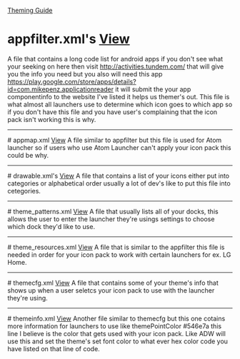 <a href='https://technologx.github.io/Android-Theming/' target='_blank'>Theming Guide</a>

# appfilter.xml's <a href='https://github.com/Technologx/Android-Theming/blob/master/iconpackneededfiles/appfilter.xml'>View</a>
A file that contains a long code list for android apps if you don't see what your seeking on here then visit http://activities.tundem.com/ that will give you the info you need but you also will need this app https://play.google.com/store/apps/details?id=com.mikepenz.applicationreader it will submit the your app componentinfo to the website I've listed it helps us themer's out. This file is what almost all launchers use to determine which icon goes to which app so if you don't have this file and you have user's complaining that the icon pack isn't working this is why.
<hr>
# appmap.xml <a href='https://github.com/Technologx/Android-Theming/blob/master/iconpackneededfiles/appmap.xml'>View</a>
A file similar to appfilter but this file is used for Atom launcher so if users who use Atom Launcher can't apply your icon pack this could be why.
<hr>
# drawable.xml's <a href='https://github.com/Technologx/Android-Theming/blob/master/iconpackneededfiles/drawable.xml' target='_blank'>View</a>
A file that contains a list of your icons either put into categories or alphabetical order usually a lot of dev's like to put this file into cetegories.
<hr>
# theme_patterns.xml <a href='https://github.com/Technologx/Android-Theming/blob/master/iconpackneededfiles/theme_patterns.xml'>View</a>
A file that usually lists all of your docks, this allows the user to enter the launcher they're usings settings to choose which dock they'd like to use.
<hr>
# theme_resources.xml <a href='https://github.com/Technologx/Android-Theming/blob/master/iconpackneededfiles/theme_resources.xml'>View</a>
A file that is similar to the appfilter this file is needed in order for your icon pack to work with certain launchers for ex. LG Home.
<hr>
# themecfg.xml <a href='https://github.com/Technologx/Android-Theming/blob/master/iconpackneededfiles/themecfg.xml'>View</a>
A file that contains some of your theme's info that shows up when a user seletcs your icon pack to use with the launcher they're using.
<hr>
# themeinfo.xml <a href='https://github.com/Technologx/Android-Theming/blob/master/iconpackneededfiles/themeinfo.xml'>View</a>
Another file similar to themecfg but this one cotains more information for launchers to use like themePointColor #546e7a this line I believe is the color that gets used with your icon pack. Like ADW will use this and set the theme's set font color to what ever hex color code you have listed on that line of code.
